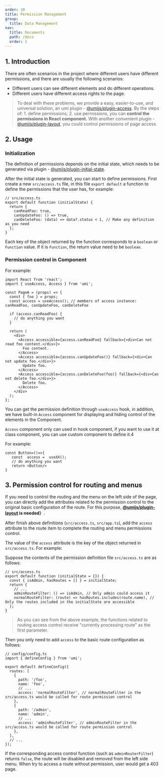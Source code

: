 ```yaml
---
order: 30
title: Permission Management
group:
  title: Data Management
nav:
  title: Documents
  path: /docs
  order: 1
---
```


## 1. Introduction

There are often scenarios in the project where different users have different permissions, and there are usually the following scenarios:

- Different users can see different elements and do different operations.
- Different users have different access rights to the page.

> To deal with these problems, we provide a easy, easier-to-use, and universal solution, an umi plugin - [@umijs/plugin-access](https://umijs.org/plugins/plugin-access). By the steps of: 1. define permissions; 2. use permissions, you can **control the permissions in React component.** With another convenient plugin - [@umijs/plugin-layout](https://umijs.org/plugins/plugin-layout), you could control permissions of page access.

## 2. Usage

### Initialization

The definition of permissions depends on the initial state, which needs to be generated via plugin - [@umijs/plugin-initial-state](https://umijs.org/plugins/plugin-initial-state).

After the initial state is generated, you can start to define permissions. First create a new `src/access.ts` file, in this file `export default` a function to define the permissions that the user has, for example:

```tsx | pure
// src/access.ts
export default function (initialState) {
  return {
    canReadFoo: true,
    canUpdateFoo: () => true,
    canDeleteFoo: (data) => data?.status < 1, // Make any definition as you need
  };
}
```

Each key of the object returned by the function corresponds to a `boolean` or `Function` value. If it is `Function`, the return value need to be `boolean`.

### Permission control in Component

For example:

```tsx | pure
import React from 'react';
import { useAccess, Access } from 'umi';

const PageA = (props) => {
  const { foo } = props;
  const access = useAccess(); // members of access instance: canReadFoo, canUpdateFoo, canDeleteFoo

  if (access.canReadFoo) {
    // do anything you want
  }

  return (
    <div>
      <Access accessible={access.canReadFoo} fallback={<div>Can not read foo content.</div>}>
        Foo content.
      </Access>
      <Access accessible={access.canUpdateFoo()} fallback={<div>Can not update foo.</div>}>
        Update foo.
      </Access>
      <Access accessible={access.canDeleteFoo(foo)} fallback={<div>Can not delete foo.</div>}>
        Delete foo.
      </Access>
    </div>
  );
};
```

You can get the permission definition through `useAccess` hook, in addition, we have built-in `Access` component for displaying and hiding control of the elements in the Component.

`Access` component only can used in hook component, if you want to use it at class component, you can use custom component to define it.4

For example:

```react
const Button=()=>{
   const  access =  useXX();
   // do anything you want
   return <Button/>
}
```

## 3. Permission control for routing and menus

If you need to control the routing and the menu on the left side of the page, you can directly add the attributes related to the permission control to the original basic configuration of the route. For this purpose, **[@umijs/plugin-layout](https://umijs.org/plugins/plugin-layout) is needed）**.

After finish above definitions (`src/access.ts`, `src/app.ts`), add the `access` attribute to the route item to complete the routing and menu permissions control.

The value of the `access` attribute is the key of the object returned in `src/access.ts`. For example:

Suppose the contents of the permission definition file `src/access.ts` are as follows:

```tsx | pure
// src/access.ts
export default function (initialState = {}) {
  const { isAdmin, hasRoutes = [] } = initialState;
  return {
    // ...
    adminRouteFilter: () => isAdmin, // Only admin could access it
    normalRouteFilter: (route) => hasRoutes.includes(route.name), // Only the routes included in the initialState are accessible
  };
}
```

> As you can see from the above example, the functions related to routing access control receive "currently processing route" as the first parameter.

Then you only need to add `access` to the basic route configuration as follows:

```tsx | pure
// config/config.ts
import { defineConfig } from 'umi';

export default defineConfig({
  routes: [
    {
      path: '/foo',
      name: 'foo',
      // ...
      access: 'normalRouteFilter', // normalRouteFilter in the src/access.ts would be called for route permission control
    },
    {
      path: '/admin',
      name: 'admin',
      // ...
      access: 'adminRouteFilter', // adminRouteFilter in the src/access.ts would be called for route permission control
    },
  ],
  // ...
});
```

If the corresponding access control function (such as `adminRouterFilter`) returns `false`, the route will be disabled and removed from the left side menu. When try to access a route without permission, user would get a 403 page.
